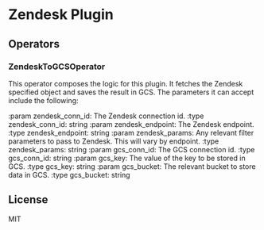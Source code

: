 # Zendesk Plugin


## Operators

### ZendeskToGCSOperator

This operator composes the logic for this plugin. It fetches the Zendesk specified object and saves the result in GCS. The parameters it can accept include the following:

  :param zendesk_conn_id:           The Zendesk connection id.
  :type zendesk_conn_id:            string
  :param zendesk_endpoint:          The Zendesk endpoint.
  :type zendesk_endpoint:           string
  :param zendesk_params:            Any relevant filter parameters to pass to Zendesk. This will vary by endpoint.
  :type zendesk_params:             string
  :param gcs_conn_id:               The GCS connection id.
  :type gcs_conn_id:                string
  :param gcs_key:                   The value of the key to be stored in GCS.
  :type gcs_key:                    string
  :param gcs_bucket:                The relevant bucket to store data in GCS.
  :type gcs_bucket:                 string

## License
MIT

